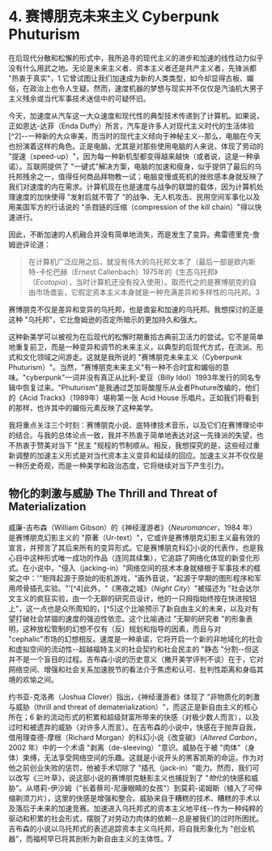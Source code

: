 # 4. 赛博朋克未来主义 Cyberpunk Phuturism
在后现代分散和松懈的形式中，我所追寻的现代主义的进步和加速的线性动力似乎没有什么用武之地。无论是未来主义者、资本主义者还是共产主义者，先锋派都 "热衷于真实"，1 它曾试图让我们加速成为新的人类类型，如今却显得古板、媚俗，在政治上也令人生疑。然而，速度机器的梦想与现实并不仅仅是汽油机大男子主义残余或当代军事技术迷信中的可疑怀旧。

今天，加速度从汽车这一大众速度和现代性的典型技术传递到了计算机。如果说，正如恩达-达菲（Enda Duffy）所言，汽车是许多人对现代主义时代的生活体验[^2]--一种新的大众审美，而当时的现代主义倾向于神秘主义--那么，电脑在今天也扮演着这样的角色。正是电脑，尤其是对那些使用电脑的人来说，体现了劳动的 "提速（speed-up）"，因为每一种新机型都变得越来越快（或者说，这是一种承诺）。互联网提供了 "一键式"解决方案，电脑的加速和瘦身，似乎提供了最后的乌托邦残余之一，值得任何商品拜物教一试；电脑变慢或死机的挫败感本身就反映了我们对速度的内在需求。计算机现在也是速度与战争的联盟的载体，因为计算机处理速度的加快使得 "发射后就不管了 "的战争、无人机攻击、民用空间军事化以及用美国军方的行话说的 "杀戮链的压缩（compression of the kill chain）"得以快速进行。

因此，不断加速的人机融合并没有简单地消失，而是发生了变异。弗雷德里克-詹姆逊评论道：
>在计算机广泛应用之后，就没有伟大的乌托邦文本了（最后一部是欧内斯特-卡伦巴赫（Ernest Callenbach）1975年的《生态乌托邦》（*Ecotopia*），当时计算机还没有投入使用）。取而代之的是赛博朋克的自由市场谵妄，它假定资本主义本身就是一种充满差异和多样性的乌托邦。3

赛博朋克不仅是差异和变异的乌托邦，也是谵妄和加速的乌托邦。我想探讨的正是这种 "乌托邦"，它比詹姆逊的否定所暗示的更加持久和强大。

这种新美学可以被视为在后现代的松懈时期重拾古典前卫活力的尝试。它不是简单地重复前卫，而是一种变异和调节的未来主义，以典型的后现代方式，在流派、形式和文化领域之间游走。这就是我所说的 "赛博朋克未来主义（Cyberpunk Phuturism）"。当然，"赛博朋克未来主义"有一种不合时宜和媚俗的意味。"cyberpunk"一词并没有真正从比利-爱豆（Billy Idol）1993年发行的同名专辑中恢复过来。"Phuturism"是我通过芝加哥酸屋乐从业者Phuture改编的，他们的《Acid Tracks》（1989年）堪称第一张 Acid House 乐唱片。正如我们将看到的那样，也许其中的媚俗元素反映了这种美学。

我将重点关注三个时刻：赛博朋克小说、底特律技术音乐，以及它们在赛博理论中的结合。与我的总体论点一致，我并不热衷于简单地表达对这一先锋派的失望，也不热衷于赞美对当下 "民主 "规程的节制顺从。相反，我想探究的是，这些经过重新调整的加速主义形式是对当代资本主义变异和延续的回应。加速主义并不仅仅是一种历史奇观，而是一种美学和政治态度，它将继续对当下产生引力。
## 物化的刺激与威胁 The Thrill and Threat of Materialization
威廉-吉布森（William Gibson）的《神经漫游者》（*Neuromancer*，1984 年）是赛博朋克幻影主义的 "原著（Ur-text）"，它或许是赛博朋克幻影主义最有效的宣言，并预言了其后来所有的变异形式。它是赛博朋克科幻小说的代表作，也是我心目中这种形式唯一成功的作品（连同其续集），它追踪了网络化体现的新变化形式。在小说中，"侵入（jacking-in）"网络空间的技术本身就植根于军事技术的框架之中：'"矩阵起源于原始的街机游戏，"画外音说，"起源于早期的图形程序和军用颅骨插孔实验。"'[^4]此外，"《黑夜之城》（*Night City*）"被描述为 "社会达尔文主义的疯狂实验，由一个无聊的研究员设计，他的一只拇指始终按在快进按钮上"，这一点也是众所周知的，[^5]这个比喻预示了新自由主义的未来，以及对有望打破社会禁锢的速度的强迫性依恋。这个比喻通过 "无聊的研究者 "的形象表明，这种放松管制的幻想不仅有（反）规划和指导的因素，而且与对 "cephalic"市场的幻想相反。速度是一种承诺，它将开启一个新的非地域化的社会和虚拟空间的流动性--超越福特主义的社会契约和社会民主的 "静态 "分割--但这并不是一个盲目的过程。吉布森小说的历史意义（撇开美学评判不谈）在于，它对网络空间、增强和社会关系加速脱节的看法介于焦虑和认可、批判性距离和身临其境的欢愉之间。

约书亚-克洛弗（Joshua Clover）指出，《神经漫游者》体现了 "非物质化的刺激与威胁（thrill and threat of dematerialization）"，而这正是新自由主义的核心所在；6 新的流动形式的积累和超级财富所带来的快感（对极少数人而言），以及过时和被遗弃的威胁（对许多人而言）。在吉布森的小说中，快感在于抛弃自我，借用理查德-摩根（Richard Morgan）的科幻小说《改变碳》（*Altered Carbon*，2002 年）中的一个术语 "剥离（de-sleeving）"意识。威胁在于被 "肉体"（身体）束缚，无法享受网络空间的乐趣。这就是小说开头的黑客凯斯的命运，作为对他之前创业失败的惩罚，他被手术切除了 "插孔（jack-in）"能力。然而，我们可以改写《三叶草》，说这部小说的赛博朋克魅影主义也捕捉到了 "*物化*的快感和威胁"。从塔莉-伊沙姆（"长着蔡司-尼康眼睛的女孩"）到莫莉-诺姆斯（植入了可伸缩剃须刀片），这里的快感是增强和整合。威胁来自于糟糕的技术、糟糕的手术以及落后于未来的加速竞赛。加速进入乌托邦式的资本主义地平线--作为一种纯粹的驱动和积累的社会形式，摆脱了对劳动力肉体的依赖--总是被我们的过时所困扰。吉布森的小说以乌托邦式的表述追踪资本主义乌托邦，将自我形象化为 "创业机器"，而福柯早已将其剖析为新自由主义的主体性。7
